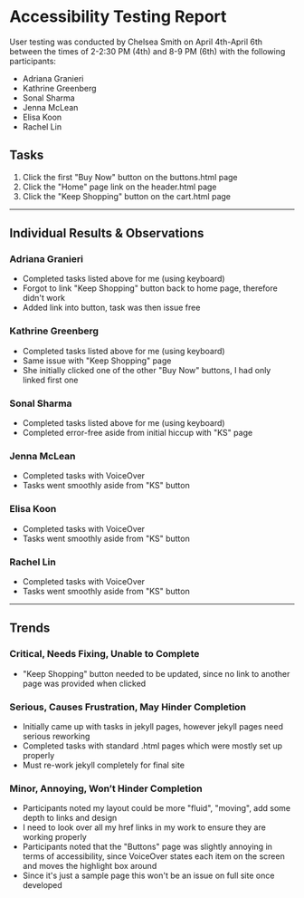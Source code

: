 # Accessibility Testing Report

User testing was conducted by Chelsea Smith on April 4th-April 6th between the times of 2-2:30 PM (4th) and 8-9 PM (6th) with the following participants:

- Adriana Granieri
- Kathrine Greenberg
- Sonal Sharma
- Jenna McLean
- Elisa Koon
- Rachel Lin

## Tasks

1. Click the first "Buy Now" button on the buttons.html page
2. Click the "Home" page link on the header.html page
3. Click the "Keep Shopping" button on the cart.html page

---

## Individual Results & Observations

### Adriana Granieri

- Completed tasks listed above for me (using keyboard)
- Forgot to link "Keep Shopping" button back to home page, therefore didn't work
- Added link into button, task was then issue free

### Kathrine Greenberg

- Completed tasks listed above for me (using keyboard)
- Same issue with "Keep Shopping" page
- She initially clicked one of the other "Buy Now" buttons, I had only linked first one

### Sonal Sharma

- Completed tasks listed above for me (using keyboard)
- Completed error-free aside from initial hiccup with "KS" page

### Jenna McLean

- Completed tasks with VoiceOver
- Tasks went smoothly aside from "KS" button

### Elisa Koon

- Completed tasks with VoiceOver
- Tasks went smoothly aside from "KS" button

### Rachel Lin

- Completed tasks with VoiceOver
- Tasks went smoothly aside from "KS" button

---

## Trends

### Critical, Needs Fixing, Unable to Complete

- "Keep Shopping" button needed to be updated, since no link to another page was provided when clicked

### Serious, Causes Frustration, May Hinder Completion

- Initially came up with tasks in jekyll pages, however jekyll pages need serious reworking
- Completed tasks with standard .html pages which were mostly set up properly
- Must re-work jekyll completely for final site

### Minor, Annoying, Won’t Hinder Completion

- Participants noted my layout could be more "fluid", "moving", add some depth to links and design
- I need to look over all my href links in my work to ensure they are working properly
- Participants noted that the "Buttons" page was slightly annoying in terms of accessibility, since VoiceOver states each item on the screen and moves the highlight box around
- Since it's just a sample page this won't be an issue on full site once developed
